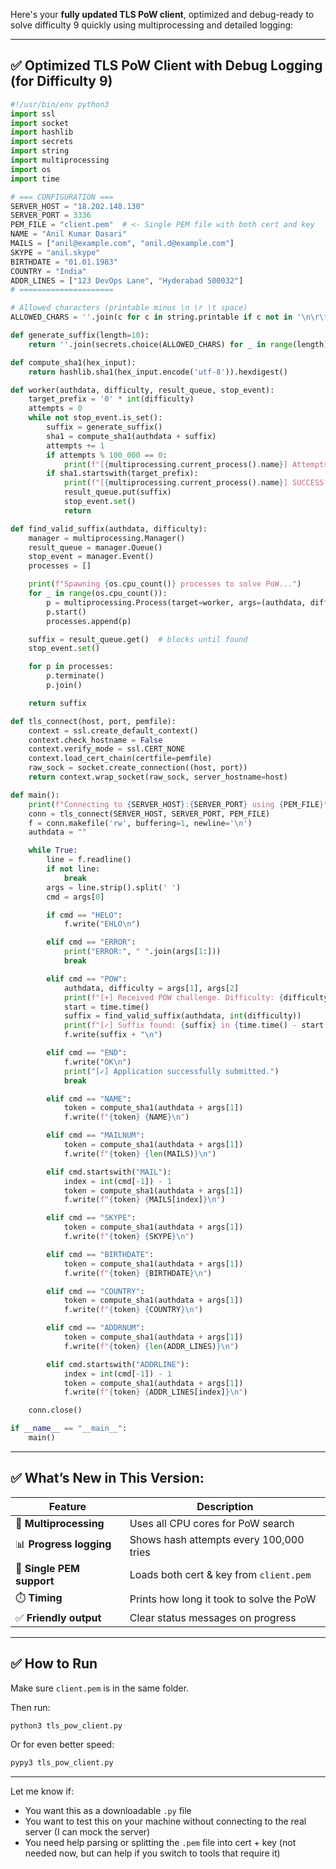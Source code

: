 Here's your **fully updated TLS PoW client**, optimized and debug-ready to solve difficulty 9 quickly using multiprocessing and detailed logging:

---

## ✅ Optimized TLS PoW Client with Debug Logging (for Difficulty 9)

```python
#!/usr/bin/env python3
import ssl
import socket
import hashlib
import secrets
import string
import multiprocessing
import os
import time

# === CONFIGURATION ===
SERVER_HOST = "18.202.148.130"
SERVER_PORT = 3336
PEM_FILE = "client.pem"  # <- Single PEM file with both cert and key
NAME = "Anil Kumar Dasari"
MAILS = ["anil@example.com", "anil.d@example.com"]
SKYPE = "anil.skype"
BIRTHDATE = "01.01.1983"
COUNTRY = "India"
ADDR_LINES = ["123 DevOps Lane", "Hyderabad 500032"]
# =====================

# Allowed characters (printable minus \n \r \t space)
ALLOWED_CHARS = ''.join(c for c in string.printable if c not in '\n\r\t ')

def generate_suffix(length=10):
    return ''.join(secrets.choice(ALLOWED_CHARS) for _ in range(length))

def compute_sha1(hex_input):
    return hashlib.sha1(hex_input.encode('utf-8')).hexdigest()

def worker(authdata, difficulty, result_queue, stop_event):
    target_prefix = '0' * int(difficulty)
    attempts = 0
    while not stop_event.is_set():
        suffix = generate_suffix()
        sha1 = compute_sha1(authdata + suffix)
        attempts += 1
        if attempts % 100_000 == 0:
            print(f"[{multiprocessing.current_process().name}] Attempts: {attempts}")
        if sha1.startswith(target_prefix):
            print(f"[{multiprocessing.current_process().name}] SUCCESS after {attempts} attempts: {suffix}")
            result_queue.put(suffix)
            stop_event.set()
            return

def find_valid_suffix(authdata, difficulty):
    manager = multiprocessing.Manager()
    result_queue = manager.Queue()
    stop_event = manager.Event()
    processes = []

    print(f"Spawning {os.cpu_count()} processes to solve PoW...")
    for _ in range(os.cpu_count()):
        p = multiprocessing.Process(target=worker, args=(authdata, difficulty, result_queue, stop_event))
        p.start()
        processes.append(p)

    suffix = result_queue.get()  # blocks until found
    stop_event.set()

    for p in processes:
        p.terminate()
        p.join()

    return suffix

def tls_connect(host, port, pemfile):
    context = ssl.create_default_context()
    context.check_hostname = False
    context.verify_mode = ssl.CERT_NONE
    context.load_cert_chain(certfile=pemfile)
    raw_sock = socket.create_connection((host, port))
    return context.wrap_socket(raw_sock, server_hostname=host)

def main():
    print(f"Connecting to {SERVER_HOST}:{SERVER_PORT} using {PEM_FILE}")
    conn = tls_connect(SERVER_HOST, SERVER_PORT, PEM_FILE)
    f = conn.makefile('rw', buffering=1, newline='\n')
    authdata = ""

    while True:
        line = f.readline()
        if not line:
            break
        args = line.strip().split(' ')
        cmd = args[0]

        if cmd == "HELO":
            f.write("EHLO\n")

        elif cmd == "ERROR":
            print("ERROR:", " ".join(args[1:]))
            break

        elif cmd == "POW":
            authdata, difficulty = args[1], args[2]
            print(f"[+] Received POW challenge. Difficulty: {difficulty}")
            start = time.time()
            suffix = find_valid_suffix(authdata, int(difficulty))
            print(f"[✓] Suffix found: {suffix} in {time.time() - start:.2f}s")
            f.write(suffix + "\n")

        elif cmd == "END":
            f.write("OK\n")
            print("[✓] Application successfully submitted.")
            break

        elif cmd == "NAME":
            token = compute_sha1(authdata + args[1])
            f.write(f"{token} {NAME}\n")

        elif cmd == "MAILNUM":
            token = compute_sha1(authdata + args[1])
            f.write(f"{token} {len(MAILS)}\n")

        elif cmd.startswith("MAIL"):
            index = int(cmd[-1]) - 1
            token = compute_sha1(authdata + args[1])
            f.write(f"{token} {MAILS[index]}\n")

        elif cmd == "SKYPE":
            token = compute_sha1(authdata + args[1])
            f.write(f"{token} {SKYPE}\n")

        elif cmd == "BIRTHDATE":
            token = compute_sha1(authdata + args[1])
            f.write(f"{token} {BIRTHDATE}\n")

        elif cmd == "COUNTRY":
            token = compute_sha1(authdata + args[1])
            f.write(f"{token} {COUNTRY}\n")

        elif cmd == "ADDRNUM":
            token = compute_sha1(authdata + args[1])
            f.write(f"{token} {len(ADDR_LINES)}\n")

        elif cmd.startswith("ADDRLINE"):
            index = int(cmd[-1]) - 1
            token = compute_sha1(authdata + args[1])
            f.write(f"{token} {ADDR_LINES[index]}\n")

    conn.close()

if __name__ == "__main__":
    main()
```

---

## ✅ What’s New in This Version:

| Feature                   | Description                              |
| ------------------------- | ---------------------------------------- |
| 🧠 **Multiprocessing**    | Uses all CPU cores for PoW search        |
| 📊 **Progress logging**   | Shows hash attempts every 100,000 tries  |
| 🔐 **Single PEM support** | Loads both cert & key from `client.pem`  |
| ⏱️ **Timing**             | Prints how long it took to solve the PoW |
| ✅ **Friendly output**     | Clear status messages on progress        |

---

## ✅ How to Run

Make sure `client.pem` is in the same folder.

Then run:

```bash
python3 tls_pow_client.py
```

Or for even better speed:

```bash
pypy3 tls_pow_client.py
```

---

Let me know if:

* You want this as a downloadable `.py` file
* You want to test this on your machine without connecting to the real server (I can mock the server)
* You need help parsing or splitting the `.pem` file into cert + key (not needed now, but can help if you switch to tools that require it)
